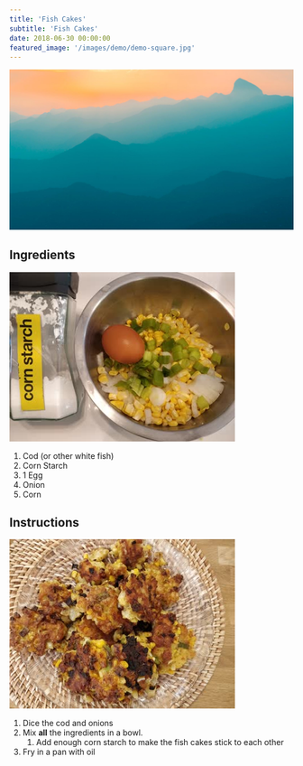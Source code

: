 ```yaml
---
title: 'Fish Cakes'
subtitle: 'Fish Cakes'
date: 2018-06-30 00:00:00
featured_image: '/images/demo/demo-square.jpg'
---
```


![](/images/demo/demo-landscape.jpg)

## Ingredients

![ingredients](/images/recipes/jp-and-kor/fish-cakes-01.jpg)

1. Cod (or other white fish)
1. Corn Starch
1. 1 Egg
1. Onion
1. Corn

## Instructions

![fishcakes](/images/recipes/jp-and-kor/fish-cakes-02.jpg)

1. Dice the cod and onions
1. Mix **all** the ingredients in a bowl.
   1. Add enough corn starch to make the fish cakes stick to each other
1. Fry in a pan with oil